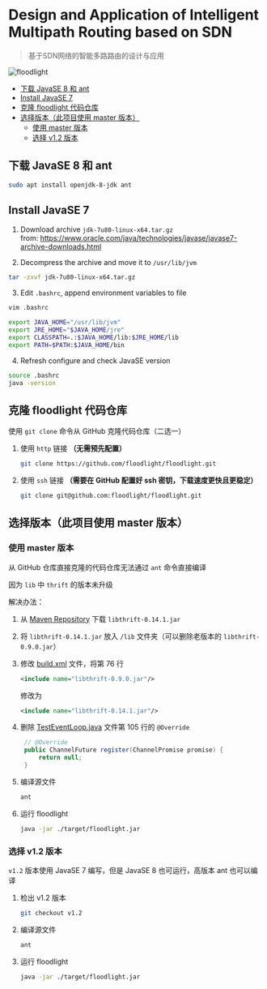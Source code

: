 
# Design and Application of Intelligent Multipath Routing based on SDN <!-- omit in toc -->

> 基于SDN网络的智能多路路由的设计与应用

![floodlight](https://shields.io/badge/floodlight-master-red)

- [下载 JavaSE 8 和 ant](#下载-javase-8-和-ant)
- [Install JavaSE 7](#install-javase-7)
- [克隆 floodlight 代码仓库](#克隆-floodlight-代码仓库)
- [选择版本（此项目使用 master 版本）](#选择版本此项目使用-master-版本)
  - [使用 master 版本](#使用-master-版本)
  - [选择 v1.2 版本](#选择-v12-版本)

## 下载 JavaSE 8 和 ant

```sh
sudo apt install openjdk-8-jdk ant
```

## Install JavaSE 7

1. Download archive `jdk-7u80-linux-x64.tar.gz`  
from: <https://www.oracle.com/java/technologies/javase/javase7-archive-downloads.html>

2. Decompress the archive and move it to `/usr/lib/jvm`
```bash
tar -zxvf jdk-7u80-linux-x64.tar.gz
```  

3. Edit `.bashrc`, append environment variables to file
```bash
vim .bashrc
```
```bash
export JAVA_HOME="/usr/lib/jvm"
export JRE_HOME="$JAVA_HOME/jre"
export CLASSPATH=.:$JAVA_HOME/lib:$JRE_HOME/lib
export PATH=$PATH:$JAVA_HOME/bin
```

4. Refresh configure and check JavaSE version
```bash
source .bashrc
java -version
```

## 克隆 floodlight 代码仓库

使用 `git clone` 命令从 GitHub 克隆代码仓库（二选一）

1. 使用 `http` 链接 **（无需预先配置）**
   
   ```sh
   git clone https://github.com/floodlight/floodlight.git
   ```

2. 使用 `ssh` 链接 **（需要在 GitHub 配置好 ssh 密钥，下载速度更快且更稳定）**
   
   ```sh
   git clone git@github.com:floodlight/floodlight.git
   ```

## 选择版本（此项目使用 master 版本）

### 使用 master 版本

从 GitHub 仓库直接克隆的代码仓库无法通过 `ant` 命令直接编译  

因为 `lib` 中 `thrift` 的版本未升级

解决办法：

1. 从 [Maven Repository](https://mvnrepository.com/artifact/org.apache.thrift/libthrift/0.14.1) 下载 `libthrift-0.14.1.jar`

2. 将 `libthrift-0.14.1.jar` 放入 `/lib` 文件夹（可以删除老版本的 `libthrift-0.9.0.jar`）

3. 修改 [build.xml](./floodlight//build.xml) 文件，将第 76 行
    ```xml
    <include name="libthrift-0.9.0.jar"/>
    ```
    修改为
    ```xml
    <include name="libthrift-0.14.1.jar"/>
    ```

4. 删除 [TestEventLoop.java](./floodlight/src/test/java/net/floodlightcontroller/core/test/TestEventLoop.java) 文件第 105 行的 `@Override`
   ```java
    // @Override
    public ChannelFuture register(ChannelPromise promise) {
        return null;
    }
   ```

5. 编译源文件
   ```sh
   ant
   ```

6. 运行 floodlight
   ```sh
   java -jar ./target/floodlight.jar
   ```

### 选择 v1.2 版本

`v1.2` 版本使用 JavaSE 7 编写，但是 JavaSE 8 也可运行，高版本 ant 也可以编译

1. 检出 v1.2 版本
   
   ```sh
   git checkout v1.2
   ```

2. 编译源文件
   ```sh
   ant
   ```

3. 运行 floodlight
   ```sh
   java -jar ./target/floodlight.jar
   ```
